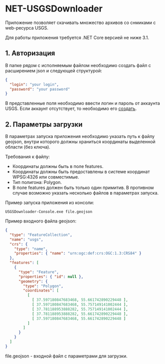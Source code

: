 # NET-USGSDownloader

Приложение позволяет скачивать множество архивов со снмиками с web-ресурса USGS.

Для работы приложения требуется .NET Core версией не ниже 3.1.

## 1. Авторизация

В папке рядом с исполняемым файлом необходимо создать файл с расширением json и следующей структурой:
```json
{
  "login": "your login",
  "password": "your password"
}
```

В представленные поля необходимо ввести логин и пароль от аккаунта USGS. Если аккаунт отсутствует, то необходимо его [создать](https://ers.cr.usgs.gov/register).

## 2. Параметры загрузки

В параметрах запуска приложения необходимо указать путь к файлу geojson, внутри которого должны храниться координаты выделенной области (без ключа). 

Требования к файлу:
 - Координаты должны быть в поле features.
 - Координаты должны быть предоставлены в системе координат WPSG:4326 или совместимые.
 - Тип полигона: Polygon. 
 - В поле features должен быть только один примитив. В противном случае возможно указать несколько файлов в параметрах запуска.


Пример запуска приложения из консоли:

```
USGSDownloader-Console.exe file.geojson
```


Пример входного файла geojson:
```json
{
  "type": "FeatureCollection",
  "name": "usgs",
  "crs": {
    "type": "name",
    "properties": { "name": "urn:ogc:def:crs:OGC:1.3:CRS84" }
  },
  "features": [
    {
      "type": "Feature",
      "properties": { "id": null },
      "geometry": {
        "type": "Polygon",
        "coordinates": [
          [
            [ 37.597180847683468, 55.661742890229448 ],
            [ 37.597180847683468, 55.757149141002444 ],
            [ 37.781188953888282, 55.757149141002444 ],
            [ 37.781188953888282, 55.661742890229448 ],
            [ 37.597180847683468, 55.661742890229448 ]
          ]
        ]
      }
    }
  ]
}
```

file.geojson - входной файл с параметрами для загрузки.
